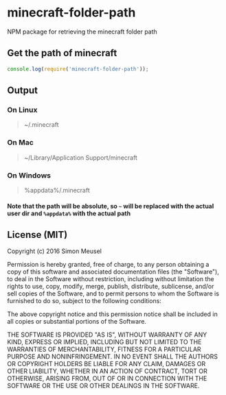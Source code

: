 # minecraft-folder-path
NPM package for retrieving the minecraft folder path

## Get the path of minecraft

```javascript
console.log(require('minecraft-folder-path'));
```

## Output

### On Linux
 > ~/.minecraft

### On Mac
 > ~/Library/Application Support/minecraft

### On Windows
 > %appdata%/.minecraft

#### Note that the path will be absolute, so `~` will be replaced with the actual user dir and `%appdata%` with the actual path

## License (MIT)

Copyright (c) 2016 Simon Meusel

Permission is hereby granted, free of charge, to any person obtaining a copy of this software and associated documentation files (the "Software"), to deal in the Software without restriction, including without limitation the rights to use, copy, modify, merge, publish, distribute, sublicense, and/or sell copies of the Software, and to permit persons to whom the Software is furnished to do so, subject to the following conditions:

The above copyright notice and this permission notice shall be included in all copies or substantial portions of the Software.

THE SOFTWARE IS PROVIDED "AS IS", WITHOUT WARRANTY OF ANY KIND, EXPRESS OR IMPLIED, INCLUDING BUT NOT LIMITED TO THE WARRANTIES OF MERCHANTABILITY, FITNESS FOR A PARTICULAR PURPOSE AND NONINFRINGEMENT. IN NO EVENT SHALL THE AUTHORS OR COPYRIGHT HOLDERS BE LIABLE FOR ANY CLAIM, DAMAGES OR OTHER LIABILITY, WHETHER IN AN ACTION OF CONTRACT, TORT OR OTHERWISE, ARISING FROM, OUT OF OR IN CONNECTION WITH THE SOFTWARE OR THE USE OR OTHER DEALINGS IN THE SOFTWARE.
